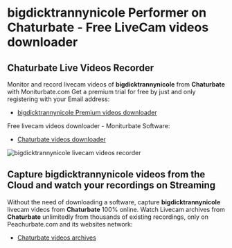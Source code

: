 # bigdicktrannynicole Performer on Chaturbate - Free LiveCam videos downloader

## Chaturbate Live Videos Recorder

Monitor and record livecam videos of **bigdicktrannynicole** from **Chaturbate** with Moniturbate.com
Get a premium trial for free by just and only registering with your Email address:
* [bigdicktrannynicole Premium videos downloader](https://moniturbate.com/request-demo-licence-key.html)

Free livecam videos downloader - Moniturbate Software:
* [Chaturbate videos downloader](https://moniturbate.com/moniturbate-download-software.html)

![bigdicktrannynicole livecam videos recorder](https://peachurnet.com/templates/moniturbate-software.png)


## Capture bigdicktrannynicole videos from the Cloud and watch your recordings on Streaming

Without the need of downloading a software, capture **bigdicktrannynicole** livecam videos from **Chaturbate** 100% online.
Watch Livecam archives from **Chaturbate** unlimitedly from thousands of existing recordings, only on Peachurbate.com and its websites network:
* [Chaturbate videos archives](https://peachurnet.com/)